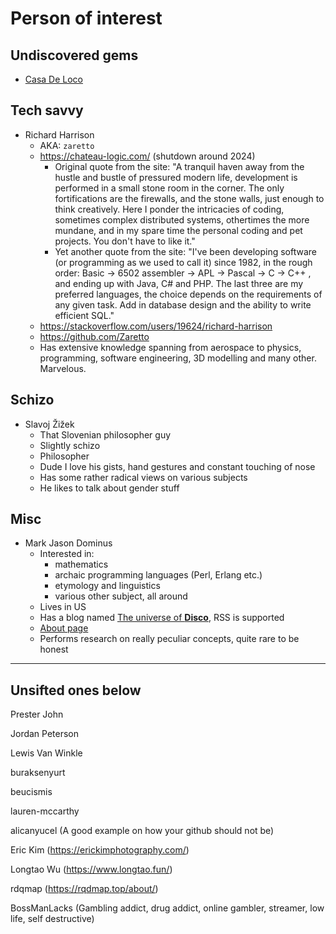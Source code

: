 # Person of interest

## Undiscovered gems

- [Casa De Loco](https://www.youtube.com/channel/UC6IivHdACKC_wDc1kPWidNg)

## Tech savvy

- Richard Harrison
	- AKA: `zaretto`
	- https://chateau-logic.com/ (shutdown around 2024)
		- Original quote from the site: "A tranquil haven away from the hustle and bustle of pressured modern life, development is performed in a small stone room in the corner. The only fortifications are the firewalls, and the stone walls, just enough to think creatively. Here I ponder the intricacies of coding, sometimes complex distributed systems, othertimes the more mundane, and in my spare time the personal coding and pet projects. You don't have to like it."
		- Yet another quote from the site: "I've been developing software (or programming as we used to call it) since 1982, in the rough order: Basic -> 6502 assembler -> APL -> Pascal -> C -> C++ , and ending up with Java, C# and PHP. The last three are my preferred languages, the choice depends on the requirements of any given task. Add in database design and the ability to write efficient SQL."
	- https://stackoverflow.com/users/19624/richard-harrison
	- https://github.com/Zaretto
	- Has extensive knowledge spanning from aerospace to physics, programming, software engineering, 3D modelling and many other. Marvelous.
## Schizo

- Slavoj Žižek
	- That Slovenian philosopher guy
	- Slightly schizo
	- Philosopher
	- Dude I love his gists, hand gestures and constant touching of nose
	- Has some rather radical views on various subjects
	- He likes to talk about gender stuff


## Misc

- Mark Jason Dominus
	- Interested in:
		- mathematics
		- archaic programming languages (Perl, Erlang etc.)
		- etymology and linguistics
		- various other subject, all around
	- Lives in US
	- Has a blog named [The universe of **Disco**](https://blog.plover.com/tech/), RSS is supported
	- [About page](https://blog.plover.com/meta/about-me.html)
	- Performs research on really peculiar concepts, quite rare to be honest 

---
## Unsifted ones below

Prester John

Jordan Peterson

Lewis Van Winkle

buraksenyurt

beucismis

lauren-mccarthy

alicanyucel (A good example on how your github should not be)

Eric Kim (https://erickimphotography.com/)

Longtao Wu (https://www.longtao.fun/)

rdqmap (https://rqdmap.top/about/)

BossManLacks (Gambling addict, drug addict, online gambler, streamer, low life, self destructive)
